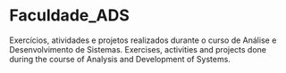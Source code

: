 # Faculdade_ADS
Exercícios, atividades e projetos realizados durante o curso de Análise e Desenvolvimento de Sistemas.
Exercises, activities and projects done during the course of Analysis and Development of Systems.
